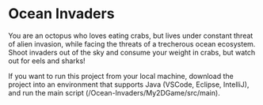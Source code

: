 # Ocean Invaders

You are an octopus who loves eating crabs, but lives under constant threat of alien invasion,
while facing the threats of a trecherous ocean ecosystem. Shoot invaders out of the sky and
consume your weight in crabs, but watch out for eels and sharks!

If you want to run this project from your local machine, download the project into an environment that supports Java (VSCode, Eclipse, IntelliJ), and run the main script (/Ocean-Invaders/My2DGame/src/main).
